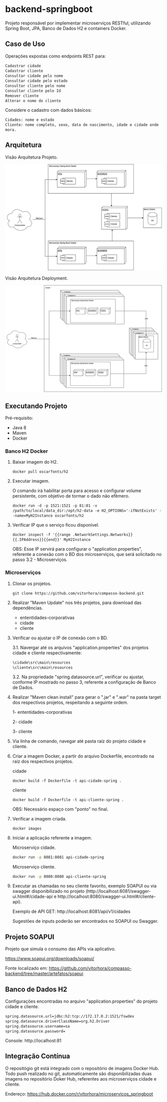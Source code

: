 # backend-springboot
Projeto responsável por implementar microserviços RESTful, utilizando Spring Boot, JPA, Banco de Dados H2 e containers Docker.

## Caso de Uso

Operações expostas como endpoints REST para:

    Cadastrar cidade
    Cadastrar cliente
    Consultar cidade pelo nome
    Consultar cidade pelo estado
    Consultar cliente pelo nome
    Consultar cliente pelo Id
    Remover cliente
    Alterar o nome do cliente

Considere o cadastro com dados básicos:

    Cidades: nome e estado
    Cliente: nome completo, sexo, data de nascimento, idade e cidade onde mora.


## Arquitetura

Visão Arquitetura Projeto.

![Alt text](/artefatos/imagens/Arquitetura_Projeto.png?raw=true "Arquitetura Projeto")



Visão Arquitetura Deployment.

![Alt text](/artefatos/imagens/Arquitetura_Deployment.png?raw=true "Arquitetura Deployment")

## Executando Projeto

Pré-requisito:

* Java 8 
* Maven 
* Docker

### Banco H2 Docker

1. Baixar imagem do H2.
	
	```
	docker pull oscarfonts/h2
	```
2. Executar imagem.

	O comando irá habilitar porta para acesso e configurar volume persistente, com objetivo de tormar o dado não efêmero.
	```
	docker run -d -p 1521:1521 -p 81:81 -v /path/to/local/data_dir:/opt/h2-data -e H2_OPTIONS='-ifNotExists' --name=MyH2Instance oscarfonts/h2
	```
3. Verificar IP que o serviço ficou disponível.

	```
	docker inspect -f '{{range .NetworkSettings.Networks}}{{.IPAddress}}{{end}}' MyH2Instance
	```
	OBS: Esse IP servirá para configurar o "application.properties", referente a conexão com o BD dos microserviços, que será solicitado no passo 3.2 - Microserviços.

### Microserviços

1. Clonar os projetos.
	```
	git clone https://github.com/vitorhora/compasso-backend.git
	```

2. Realizar "Maven Update" nos três projetos, para download das dependências.
	* ententidades-corporativas
	* cidade
	* cliente

3. Verificar ou ajustar o IP de conexão com o BD.

	3.1. Navergar até os arquivos "application.properties" dos projetos cidade e cliente respectivamente:	
	```
	\cidade\src\main\resources
	\cliente\src\main\resources
	```
	
	3.2. Na propriedade "spring.datasource.url", verificar ou ajustar, conforme IP mostrado no passo 3, referente a configuração de Banco de Dados.

3. Realizar "Maven clean install" para gerar o ".jar" e ".war" na pasta target dos respectivos projetos, respeitando a seguinte ordem.

	1- ententidades-corporativas
	
	2- cidade
	
	3- cliente

4. Via linha de comando, navegar até pasta raíz do projeto cidade e cliente.

5. Criar a imagem Docker, a partir do arquivo Dockerfile, encontrado na raíz dos respectivos projetos.

	cidade
	```
	docker build -f Dockerfile -t api-cidade-spring .
	```

	cliente
	```
	docker build -f Dockerfile -t api-cliente-spring .
	```
	OBS: Necessário espaço com "ponto" no final.

6. Verificar a imagem criada.
	```
	docker images
	```
7. Iniciar a aplicação referente a imagem.

	Microserviço cidade.
	```bash
	docker run -p 8081:8081 api-cidade-spring
	```
	Microserviço cliente.
	```bash
	docker run -p 8080:8080 api-cliente-spring
	```
8. Executar as chamadas no seu cliente favorito, exemplo SOAPUI ou via swagger disponibilizado no projeto (http://localhost:8081/swagger-ui.html#/cidade-api e http://localhost:8080/swagger-ui.html#/cliente-api).

	Exemplo de API GET: http://localhost:8081/api/v1/cidades

	Sugestões de inputs poderão ser encontrados no SOAPUI ou Swagger.



## Projeto SOAPUI


Projeto que simula o consumo das APIs via aplicativo.

https://www.soapui.org/downloads/soapui/

Fonte localizado em: https://github.com/vitorhora/compasso-backend/tree/master/artefatos/soapui



## Banco de Dados H2

Configurações encontradas no arquivo "application.properties" do projeto cidade e cliente.

```
spring.datasource.url=jdbc:h2:tcp://172.17.0.2:1521/fswdev
spring.datasource.driverClassName=org.h2.Driver
spring.datasource.username=sa
spring.datasource.password=
```

Console: http://localhost:81

## Integração Contínua

O repositógio git está integrado com o repositório de imagens Docker Hub. Todo push realizado no git, automaticamente são disponibilizadas duas imagens no repositório Doker Hub, referentes aos microserviços cidade e cliente.

Endereço: https://hub.docker.com/r/vitorhora/microservicos_springboot


